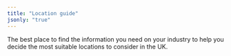 ```yaml
---
title: "Location guide"
jsonly: "true"
---
```


The best place to find the information you need on your industry to help you decide the most suitable locations to consider in the UK.
